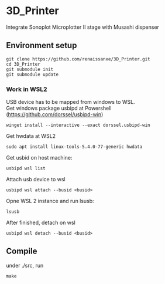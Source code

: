 # 3D_Printer
Integrate Sonoplot Microplotter II stage with Musashi dispenser

## Environment setup
``` 
git clone https://github.com/renaissanxe/3D_Printer.git
cd 3D_Printer
git submodule init
git submodule update
```

### Work in WSL2
USB device has to be mapped from windows to WSL.  
Get windows package usbipd at Powershell (https://github.com/dorssel/usbipd-win)  
```
winget install --interactive --exact dorssel.usbipd-win
```
Get hwdata at WSL2 
```
sudo apt install linux-tools-5.4.0-77-generic hwdata
```
Get usbid on host machine:
```
usbipd wsl list
```
Attach usb device to wsl
```
usbipd wsl attach --busid <busid>
```
Opne WSL 2 instance and run lsusb:
```
lsusb
```
After finished, detach on wsl
```
usbipd wsl detach --busid <busid>
```

## Compile
under ./src, run 
```
make
```

